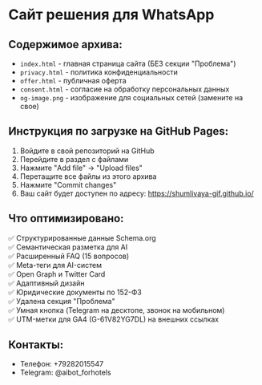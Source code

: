 # Сайт решения для WhatsApp

## Содержимое архива:
- `index.html` - главная страница сайта (БЕЗ секции "Проблема")
- `privacy.html` - политика конфиденциальности
- `offer.html` - публичная оферта
- `consent.html` - согласие на обработку персональных данных
- `og-image.png` - изображение для социальных сетей (замените на свое)

## Инструкция по загрузке на GitHub Pages:

1. Войдите в свой репозиторий на GitHub
2. Перейдите в раздел с файлами
3. Нажмите "Add file" → "Upload files"
4. Перетащите все файлы из этого архива
5. Нажмите "Commit changes"
6. Ваш сайт будет доступен по адресу: https://shumlivaya-gif.github.io/

## Что оптимизировано:
✅ Структурированные данные Schema.org  
✅ Семантическая разметка для AI  
✅ Расширенный FAQ (15 вопросов)  
✅ Meta-теги для AI-систем  
✅ Open Graph и Twitter Card  
✅ Адаптивный дизайн  
✅ Юридические документы по 152-ФЗ  
✅ Удалена секция "Проблема"  
✅ Умная кнопка (Telegram на десктопе, звонок на мобильном)  
✅ UTM-метки для GA4 (G-61V82YG7DL) на внешних ссылках

## Контакты:
- Телефон: +79282015547
- Telegram: @aibot_forhotels
